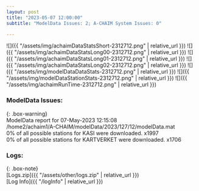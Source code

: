 ```yaml
---
layout: post
title: "2023-05-07 12:00:00"
subtitle: "ModelData Issues: 2; A-CHAIM System Issues: 0"

---
```


![]({{ "/assets/img/achaimDataStatsShort-2312712.png" | relative_url }})
![]({{ "/assets/img/achaimDataStatsLong00-2312712.png" | relative_url }})
![]({{ "/assets/img/achaimDataStatsLong01-2312712.png" | relative_url }})
![]({{ "/assets/img/achaimDataStatsLong02-2312712.png" | relative_url }})
![]({{ "/assets/img/modelDataDataStats-2312712.png" | relative_url }})
![]({{ "/assets/img/modelDataStationStats-2312712.png" | relative_url }})
![]({{ "/assets/img/achaimRunTime-2312712.png" | relative_url }})


### ModelData Issues:  
  
{: .box-warning}  
 ModelData report for 07-May-2023 12:15:08   
 /home2/achaim1/A-CHAIM/modelData/2023/127/12/modelData.mat   
 0% of all possible stations for KASI were downloaded. x1997   
 0% of all possible stations for KARTVERKET were downloaded. x1706   
  


### Logs:  
  
{: .box-note}  
[Logs.zip]({{ "/assets/other/logs.zip" | relative_url }})  
[Log Info]({{ "/logInfo" | relative_url }})  
